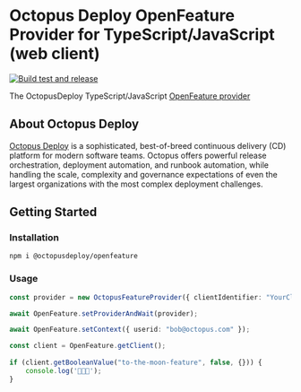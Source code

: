 # Octopus Deploy OpenFeature Provider for TypeScript/JavaScript (web client) 

[![Build test and release](https://github.com/OctopusDeploy/openfeature-provider-ts-web/actions/workflows/build-test-release.yml/badge.svg)](https://github.com/OctopusDeploy/openfeature-provider-ts-web/actions/workflows/build-test-release.yml)

The OctopusDeploy TypeScript/JavaScript [OpenFeature provider
](https://openfeature.dev/docs/reference/concepts/provider/)

## About Octopus Deploy 

[Octopus Deploy](https://octopus.com) is a sophisticated, best-of-breed continuous delivery (CD) platform for modern software teams. Octopus offers powerful release orchestration, deployment automation, and runbook automation, while handling the scale, complexity and governance expectations of even the largest organizations with the most complex deployment challenges.

## Getting Started

### Installation

```
npm i @octopusdeploy/openfeature
```

### Usage

```ts
const provider = new OctopusFeatureProvider({ clientIdentifier: "YourClientIdentifier" });

await OpenFeature.setProviderAndWait(provider);

await OpenFeature.setContext({ userid: "bob@octopus.com" });

const client = OpenFeature.getClient();
    
if (client.getBooleanValue("to-the-moon-feature", false, {})) {
    console.log('🚀🚀🚀');
}
```
